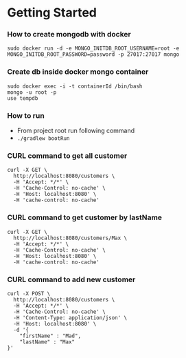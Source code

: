 # Getting Started

### How to create mongodb with docker

```
sudo docker run -d -e MONGO_INITDB_ROOT_USERNAME=root -e MONGO_INITDB_ROOT_PASSWORD=password -p 27017:27017 mongo
```

### Create db inside docker mongo container
```
sudo docker exec -i -t containerId /bin/bash
mongo -u root -p
use tempdb
```

### How to run

- From project root run following command
- `./gradlew bootRun`

### CURL command to get all customer

```
curl -X GET \
  http://localhost:8080/customers \
  -H 'Accept: */*' \
  -H 'Cache-Control: no-cache' \
  -H 'Host: localhost:8080' \
  -H 'cache-control: no-cache'
```
### CURL command to get customer by lastName

```
curl -X GET \
  http://localhost:8080/customers/Max \
  -H 'Accept: */*' \
  -H 'Cache-Control: no-cache' \
  -H 'Host: localhost:8080' \
  -H 'cache-control: no-cache'
```

### CURL command to add new customer

```
curl -X POST \
  http://localhost:8080/customers \
  -H 'Accept: */*' \
  -H 'Cache-Control: no-cache' \
  -H 'Content-Type: application/json' \
  -H 'Host: localhost:8080' \
  -d '{
	"firstName" : "Mad",
	"lastName" : "Max"
}'
```